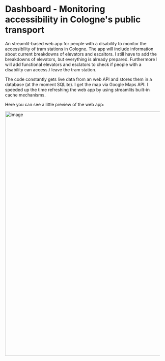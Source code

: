 # Dashboard - Monitoring accessibility in Cologne's public transport

An streamlit-based web app for people with a disability to monitor the accessibility of tram stations in Cologne.
The app will include information about current breakdowns of elevators and escaltors. I still have to add the breakdowns of elevators, but everything is already prepared. Furthermore I will add functional elevators and esclators to check if people with a disability can access / leave the tram station.

The code constantly gets live data from an web API and stores them in a database (at the moment SQLite). I get the map via Google Maps API. I speeded up the time refreshing the web app by using streamlits built-in cache mechanisms.

Here you can see a little preview of the web app:

<img width="795" alt="image" src="https://github.com/alerch97/barrierefreiheit-kvb-dashboard/assets/152506794/f7bd3d4b-8855-4486-a252-a644b7a55020">


